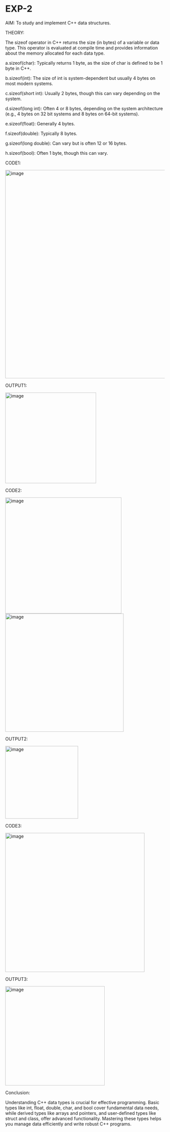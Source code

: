 # EXP-2
AIM: To study and implement C++ data structures.

THEORY:

The sizeof operator in C++ returns the size (in bytes) of a variable or data type. This operator is evaluated at compile time and provides information about the memory allocated for each data type.

a.sizeof(char): Typically returns 1 byte, as the size of char is defined to be 1 byte in C++.

b.sizeof(int): The size of int is system-dependent but usually 4 bytes on most modern systems.

c.sizeof(short int): Usually 2 bytes, though this can vary depending on the system.

d.sizeof(long int): Often 4 or 8 bytes, depending on the system architecture (e.g., 4 bytes on 32 bit systems and 8 bytes on 64-bit systems).

e.sizeof(float): Generally 4 bytes.

f.sizeof(double): Typically 8 bytes.

g.sizeof(long double): Can vary but is often 12 or 16 bytes.

h.sizeof(bool): Often 1 byte, though this can vary.

CODE1:

<img width="659" alt="image" src="https://github.com/user-attachments/assets/3976f324-f70c-4b26-b210-48ad3e057d07">

OUTPUT1:

<img width="287" alt="image" src="https://github.com/user-attachments/assets/c4a6cac7-7a78-4c7d-a854-a3fc8dd5e77b">

CODE2:

<img width="367" alt="image" src="https://github.com/user-attachments/assets/95cfbf32-351b-4769-af9c-06e0257835b1">
<img width="374" alt="image" src="https://github.com/user-attachments/assets/0da0a1fc-fc7e-4f65-bf4a-1acc29597d6c">

OUTPUT2:

<img width="230" alt="image" src="https://github.com/user-attachments/assets/9ee3ce1e-1b29-47c8-b093-3f86dba6c425">

CODE3:

<img width="440" alt="image" src="https://github.com/user-attachments/assets/053e3830-f85f-4909-b8fa-4c7396becc74">

OUTPUT3:

<img width="314" alt="image" src="https://github.com/user-attachments/assets/782794b9-bf3b-4df5-8ef3-8cbcd9a24632">

Conclusion:

Understanding C++ data types is crucial for effective programming. Basic types like int, float, double, char, and bool cover fundamental data needs, while derived types like arrays and pointers, and user-defined types like struct and class, offer advanced functionality. Mastering these types helps you manage data efficiently and write robust C++ programs.
